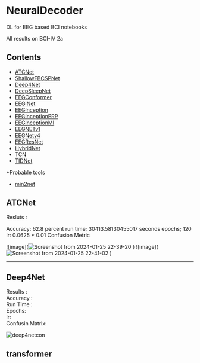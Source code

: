# NeuralDecoder
DL for EEG based BCI notebooks  

All results on BCI-IV 2a
## Contents
- [ATCNet](#ATCNet)
- [ShallowFBCSPNet](#ShallowFBCSPNet)
- [Deep4Net](#Deep4Net)
- [DeepSleepNet](#DeepSleepNet)
- [EEGConformer](#EEGConformer)
- [EEGINet](#EEGINet)
- [EEGInception](EEGInception)
- [EEGInceptionERP](EEGInceptionMI)
- [EEGInceptionMI](EEGInceptionMI)
- [EEGNETv1](EEGNETv1)
- [EEGNetv4](EEGNetv4)
- [EEGResNet](EEGResNet)
- [HybridNet](HybridNet)
- [TCN](TCN)
- [TIDNet](TIDNet)

*Probable tools
- [min2net](https://min2net.github.io/)
## ATCNet
Resluts :

Accuracy:  62.8 percent
run time;  30413.58130455017 seconds
epochs;  120
lr:    0.0625 * 0.01
Confusion Metric    

![image](![Screenshot from 2024-01-25 22-39-20](https://github.com/Deepak-Mewada/NeuralDecoder/assets/127352637/a5f0e3df-c802-41e9-95b2-b7cd4789d54d)
)
![image](![Screenshot from 2024-01-25 22-41-02](https://github.com/Deepak-Mewada/NeuralDecoder/assets/127352637/2650d6ee-0360-43a3-a046-8102f9e31293)
)

--------------------------------------------------------------------------
## Deep4Net
Results :  
Accuracy :  
Run Time :  
Epochs:  
lr:  
Confusin Matrix:  

![deep4netcon](https://github.com/Deepak-Mewada/NeuralDecoder/assets/127352637/14bf4839-4393-4f5e-96ce-af193951893b)





## transformer

##



